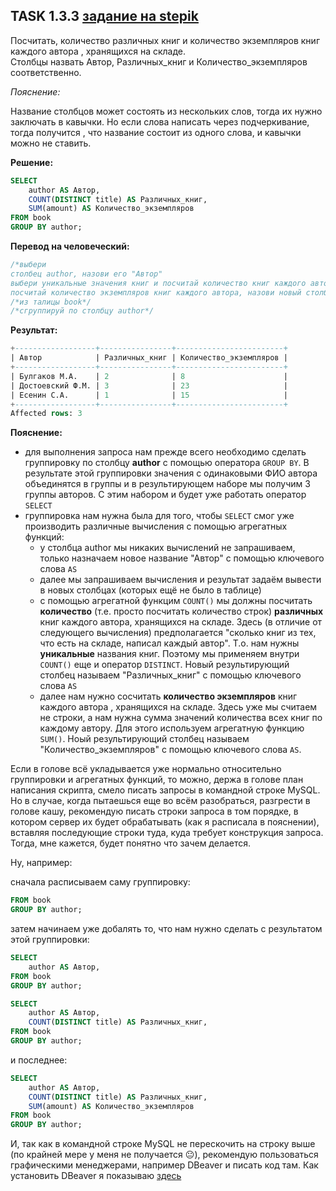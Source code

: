 ## TASK 1.3.3 [задание на stepik](https://stepik.org/lesson/297515/step/3?unit=279275)
Посчитать, количество различных книг и количество экземпляров книг каждого автора , хранящихся на складе.  
Столбцы назвать Автор, Различных_книг и Количество_экземпляров соответственно.

*Пояснение:*

Название столбцов может состоять из нескольких слов, тогда их нужно заключать в кавычки. 
Но если слова написать через подчеркивание, тогда получится , что название состоит из одного слова, и кавычки можно не ставить. 

**Решение:**

```SQL
SELECT
    author AS Автор,
    COUNT(DISTINCT title) AS Различных_книг,
    SUM(amount) AS Количество_экземпляров
FROM book
GROUP BY author;
```

**Перевод на человеческий:**

```SQL
/*выбери
столбец author, назови его "Автор"
выбери уникальные значения книг и посчитай количество книг каждого автора, назови новый столбец с результатом "Различных_книг"
посчитай количество экземпляров книг каждого автора, назови новый столбец с результатом "Количество_экземпляров"*/
/*из талицы book*/
/*сгруппируй по столбцу author*/
```

**Результат:**

```SQL
+------------------+----------------+------------------------+
| Автор            | Различных_книг | Количество_экземпляров |
+------------------+----------------+------------------------+
| Булгаков М.А.    | 2              | 8                      |
| Достоевский Ф.М. | 3              | 23                     |
| Есенин С.А.      | 1              | 15                     |
+------------------+----------------+------------------------+
Affected rows: 3
```

**Пояснение:**

- для выполнения запроса нам прежде всего необходимо сделать группировку по столбцу **author** с помощью оператора ```GROUP BY```.
В результате этой группировки значения с одинаковыми ФИО автора объединятся в группы и в результирующем наборе мы получим 3 группы авторов.
С этим набором и будет уже работать оператор ```SELECT```
- группировка нам нужна была для того, чтобы ```SELECT``` смог уже производить различные вычисления с помощью агрегатных функций:
   - у столбца author мы никаких вычислений не запрашиваем, только назначаем новое название "Автор" с помощью ключевого слова ```AS```
   - далее мы запрашиваем вычисления и результат задаём вывести в новых столбцах (которых ещё не было в таблице)
   - с помощью агрегатной функцим ```COUNT()``` мы должны посчитать **количество** (т.е. просто посчитать количество строк) **различных** книг каждого автора,
  хранящихся на складе. Здесь (в отличие от следующего вычисления) предполагается "сколько книг из тех, что есть на складе, написал каждый автор".
  Т.о. нам нужны **уникальные** названия книг. Поэтому мы применяем внутри ```COUNT()``` еще и оператор ```DISTINCT```. Новый результирующий столбец
  называем "Различных_книг" с помощью ключевого слова ```AS``` 
   - далее нам нужно сосчитать **количество экземпляров** книг каждого автора , хранящихся на складе. Здесь уже мы считаем не строки, а нам нужна сумма
  значений количества всех книг по каждому автору. Для этого используем агрегатную функцию ```SUM()```. Ноый результирующий столбец называем
  "Количество_экземпляров" с помощью ключевого слова ```AS```.

Если в голове всё укладывается уже нормально относительно группировки и агрегатных функций, то можно, держа в голове план написания скрипта, смело писать
запросы в командной строке MySQL. Но в случае, когда пытаешься еще во всём разобраться, разгрести в голове кашу, рекомендую писать строки запроса в том порядке,
в котором сервер их будет обрабатывать (как я расписала в пояснении), вставляя последующие строки туда, куда требует конструкция запроса.
Тогда, мне кажется, будет понятно что зачем делается.

Ну, например:

сначала расписываем саму группировку:

```SQL
FROM book
GROUP BY author;
```

затем начинаем уже добалять то, что нам нужно сделать с результатом этой группировки:

```SQL
SELECT
    author AS Автор,
FROM book
GROUP BY author;
```

```SQL
SELECT
    author AS Автор,
    COUNT(DISTINCT title) AS Различных_книг,
FROM book
GROUP BY author;
```
и последнее:

```SQL
SELECT
    author AS Автор,
    COUNT(DISTINCT title) AS Различных_книг,
    SUM(amount) AS Количество_экземпляров
FROM book
GROUP BY author;
```

И, так как в командной строке MySQL не перескочить на строку выше (по крайней мере у меня не получается 😐), рекомендую пользоваться
графическими менеджерами, например DBeaver и писать код там. 
Как установить DBeaver я показываю [здесь](https://github.com/Egessihora/SQL_RelationalDB/blob/master/Установка%20MySQL.md)

